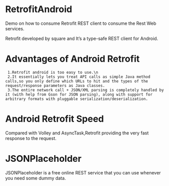 # RetrofitAndroid
Demo on how to consume Retrofit REST client to consume the Rest Web services.

Retrofit developed by square and It’s a type-safe REST client for Android.


# Advantages of Android Retrofit
     1.Retrofit android is too easy to use.\n 
     2.It essentially lets you treat API calls as simple Java method calls,so you only define which URLs to hit and the types of the request/response parameters as Java classes.  
     3.The entire network call + JSON/XML parsing is completely handled by it (with help from Gson for JSON parsing), along with support for arbitrary formats with pluggable serialization/deserialization.
# Android Retrofit Speed
  Compared with Volley and AsyncTask,Retrofit providing the very fast response to the request.
# JSONPlaceholder
  JSONPlaceholder is a free online REST service that you can use whenever you need some dummy data.
